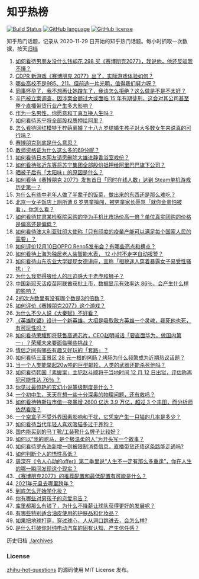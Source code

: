 # 知乎热榜
[![Build Status](https://github.com/ToWeLong/zhihu-hot-questions/workflows/CI/badge.svg)](https://github.com/ToWeLong/zhihu-hot-questions/actions)
[![GitHub language](https://img.shields.io/badge/language-golang-orange.svg)](https://golang.org/)
[![GitHub license](https://img.shields.io/github/license/ToWeLong/zhihu-hot-questions)](https://github.com/ToWeLong/zhihu-hot-questions/blob/main/LICENSE)

知乎热门话题，记录从 2020-11-29 日开始的知乎热门话题。每小时抓取一次数据，按天[归档](./archives)

<!-- BEGIN -->

1. [如何看待男朋友没什么钱却花 298 买《赛博朋克2077》，我说他，他还反驳我不懂？](https://www.zhihu.com/question/395466027)
1. [CDPR 新游戏《赛博朋克 2077》出了，实际游戏体验如何？](https://www.zhihu.com/question/434076958)
1. [哪些高校不是985、211，但前途一片光明，值得我们努力呀？](https://www.zhihu.com/question/433611700)
1. [同事怀孕了，我不想再让她蹭车了，我该怎么拒绝？这么做是不是不太好？](https://www.zhihu.com/question/423335938)
1. [辛巴被立案调查，因涉案金额过大或面临 15 年有期徒刑，这会对其公司甚至整个直播带货行业产生多大影响？](https://www.zhihu.com/question/434147673)
1. [作为一名男性，你愿意和丁真互换人生吗？](https://www.zhihu.com/question/433944124)
1. [如何看待苏宁将全部股权质押给阿里？](https://www.zhihu.com/question/434233129)
1. [怎么看待网红模特王柠萌离婚？十八九岁结婚生孩子对大多数女生来说真的可行吗？](https://www.zhihu.com/question/433620607)
1. [赛博朋克到底是什么意思？](https://www.zhihu.com/question/340228753)
1. [教师资格证为什么这么多的69分呢？](https://www.zhihu.com/question/359952971)
1. [如何看待日本网友请愿删除大雄进静香浴室戏份？](https://www.zhihu.com/question/434167908)
1. [如何看待张近东等将苏宁集团全部股份抵押给阿里巴巴旗下公司？](https://www.zhihu.com/question/434234041)
1. [晒被子后有「太阳味」的原因是什么？](https://www.zhihu.com/question/20137232)
1. [如何看待《赛博朋克 2077》发售首日「同时在线人数」达到 Steam单机游戏历史第一？](https://www.zhihu.com/question/434170575)
1. [为什么有些中老年人做了半辈子的饭菜，做出来的东西还是那么难吃？](https://www.zhihu.com/question/433723927)
1. [北京一女子饭店上厕所遭 6 岁男童擅闯，被男童家长辱骂「就你金贵怕被看」，你怎么看？](https://www.zhihu.com/question/434175913)
1. [如何看待甘肃某检察院采购的华为手机比市场价高一倍？单位真实团购的价格是偏高还是偏低？](https://www.zhihu.com/question/433785956)
1. [如何看待澳大利亚驻印大使称「只有印度的疫苗产能可以满足每个国家人民的需要」？](https://www.zhihu.com/question/434162591)
1. [如何评价12月10日OPPO Reno5发布会？有哪些亮点和槽点？](https://www.zhihu.com/question/434174009)
1. [如何看待上海为独居老人装智能水表， 12 小时不走字自动报警？](https://www.zhihu.com/question/434145585)
1. [如何看待山东农业大学疑现女德讲座，宣称「相貌迷人穿着暴露女子易受性骚扰」？](https://www.zhihu.com/question/434148165)
1. [为什么我觉得狼给人的压迫感大于老虎和狮子？](https://www.zhihu.com/question/433957145)
1. [中国新冠灭活疫苗阿联酋获批上市，数据显示有效率达 86％，会产生什么样的影响？](https://www.zhihu.com/question/434036797)
1. [2的次方数里有没有哪个数是3的倍数？](https://www.zhihu.com/question/433987665)
1. [如何评价《赛博朋克2077》这个游戏？](https://www.zhihu.com/question/434143828)
1. [为什么不少人说《大秦赋》不好看？](https://www.zhihu.com/question/433853996)
1. [《英雄联盟》设计一个新英雄，大招是吸取敌方英雄一个灵魂，我死他也死，有可玩性吗？](https://www.zhihu.com/question/433393062)
1. [如何看待荣耀即将获售高通芯片，CEO赵明喊话「要直面华为，做国内第一」？荣耀未来要面临哪些挑战？](https://www.zhihu.com/question/434163809)
1. [情侣之间有哪些有趣又好玩的「套路」？](https://www.zhihu.com/question/275937805)
1. [如何看待三亚景区 28 元一根的烤肠？烤肠为什么频繁成为近期热议话题？](https://www.zhihu.com/question/434092613)
1. [当一个人类能举起20w吨的巨型邮轮，人类的武器还能杀死他吗？](https://www.zhihu.com/question/431102613)
1. [如何看待韩国「素媛案」主犯赵斗顺将于当地时间 12 月 12 日出狱，评估称再犯可能性达 76％ ？](https://www.zhihu.com/question/434190788)
1. [你见过最惊艳的玄幻小说等级制度是什么？](https://www.zhihu.com/question/380047941)
1. [一个初中生，天天在想一些十分深奥的物理问题，还有救吗？](https://www.zhihu.com/question/432225731)
1. [如何看待特斯拉市值一夜暴增 2600 亿达 3.9 万亿，超过 3 个丰田，而分析师依然看涨？](https://www.zhihu.com/question/433837721)
1. [一个空盒子不受外界因素影响和干扰，它凭空产生一只猫的几率是多少？](https://www.zhihu.com/question/434005535)
1. [如何看待当代年轻人喜欢吸猫多过于养狗？](https://www.zhihu.com/question/434058968)
1. [国内能买到的马丁靴/工装靴什么牌子比较好？](https://www.zhihu.com/question/295022377)
1. [如何以“我的驸马，是个极温柔的人”为开头写一个故事？](https://www.zhihu.com/question/432335714)
1. [如何看待罗永浩新增一则被限制消费信息，直播带货还债这条路能走通吗?](https://www.zhihu.com/question/433922468)
1. [如何判断个人的悟性高低？](https://www.zhihu.com/question/24123447)
1. [周深在《令人心动的offer》第二季里说“人生不一定有那么多重逢”，你在人生的哪一瞬间发现这个现实？](https://www.zhihu.com/question/434123373)
1. [《赛博朋克2077》的推荐配置和最低配置有可能是什么？](https://www.zhihu.com/question/329156037)
1. [2021年元旦去哪里跨年？](https://www.zhihu.com/question/432185115)
1. [到底怎么开始学化妆？](https://www.zhihu.com/question/302940225)
1. [你有哪些对男孩子的恋爱忠告？](https://www.zhihu.com/question/293676302)
1. [库里都那么有钱了，为什么不降薪让球队获得更好的发展呢？](https://www.zhihu.com/question/434186011)
1. [有哪些特别适合油皮使用的护肤品和化妆品？](https://www.zhihu.com/question/66323225)
1. [如果把地球打穿，穿过球心，人从洞口跳进去，会怎么样?](https://www.zhihu.com/question/340245424)
1. [是什么打破你对纯电动汽车的固有认知，产生信任感？](https://www.zhihu.com/question/434080463)

<!-- END -->

历史归档 [./archives](./archives)


### License
[zhihu-hot-questions](https://github.com/towelong/zhihu-hot-questions) 的源码使用 MIT License 发布。